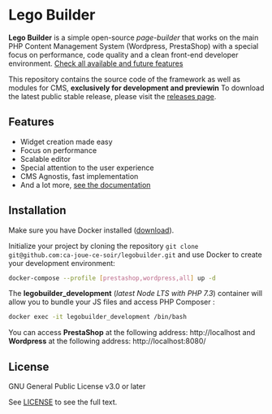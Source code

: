 # Lego Builder

**Lego Builder** is a simple open-source _page-builder_ that works on the main PHP Content Management System (Wordpress, PrestaShop) with a special focus on performance, code quality and a clean front-end developer environment. [Check all available and future features](#features)

This repository contains the source code of the framework as well as modules for CMS, **exclusively for development and previewin** To download the latest public stable release, please visit the [releases page](https://github.com/ca-joue-ce-soir/legobuilder/releases).

## Features

- Widget creation made easy
- Focus on performance
- Scalable editor
- Special attention to the user experience
- CMS Agnostis, fast implementation
- And a lot more, [see the documentation](#)

## Installation

Make sure you have Docker installed ([download](https://www.docker.com/)).

Initialize your project by cloning the repository ``git clone git@github.com:ca-joue-ce-soir/legobuilder.git`` and use Docker 
to create your development environment:

```bash
docker-compose --profile [prestashop,wordpress,all] up -d
```

The **legobuilder_development** (*latest Node LTS with PHP 7.3*) container will allow you to bundle your JS files and access PHP Composer :

```bash
docker exec -it legobuilder_development /bin/bash
```

You can access **PrestaShop** at the following address: http://localhost and **Wordpress** at the following address: http://localhost:8080/

## License

GNU General Public License v3.0 or later

See [LICENSE](/LICENSE) to see the full text.